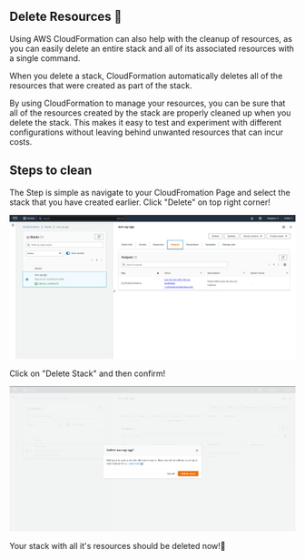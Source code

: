 ## Delete Resources 🧹
Using AWS CloudFormation can also help with the cleanup of resources, as you can easily delete an entire stack and all of its associated resources with a single command.

When you delete a stack, CloudFormation automatically deletes all of the resources that were created as part of the stack.

By using CloudFormation to manage your resources, you can be sure that all of the resources created by the stack are properly cleaned up when you delete the stack. This makes it easy to test and experiment with different configurations without leaving behind unwanted resources that can incur costs.


## Steps to clean 

The Step is simple as navigate to your CloudFromation Page and select the stack that you have created earlier. Click "Delete" on top right corner!

![Stack Page](/step-2-create-ec2/static/coudformation-stack-creation-output.png)

Click on "Delete Stack" and then confirm!

![Delete Confirmation](static/delete-cloudformation-stack.png)

Your stack with all it's resources should be deleted now!🥳
